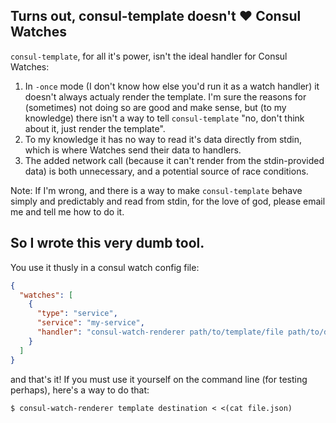 ## Turns out, consul-template doesn't :heart: Consul Watches

`consul-template`, for all it's power, isn't the ideal handler for Consul Watches:
1. In `-once` mode (I don't know how else you'd run it as a watch handler) it doesn't always actualy render the template. I'm sure the reasons for (sometimes) not doing so are good and make sense, but (to my knowledge) there isn't a way to tell `consul-template` "no, don't think about it, just render the template".
2. To my knowledge it has no way to read it's data directly from stdin, which is where Watches send their data to handlers.
3. The added network call (because it can't render from the stdin-provided data) is both unnecessary, and a potential source of race conditions.

Note: If I'm wrong, and there is a way to make `consul-template` behave simply and predictably and read from stdin, for the love of god, please email me and tell me how to do it.

## So I wrote this very dumb tool.

You use it thusly in a consul watch config file:
```json
{
  "watches": [
    {
      "type": "service",
      "service": "my-service",
      "handler": "consul-watch-renderer path/to/template/file path/to/destination"
    }
  ]
}
```
and that's it! If you must use it yourself on the command line (for testing perhaps), here's a way to do that:
```shell
$ consul-watch-renderer template destination < <(cat file.json)
```
